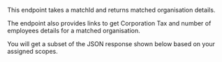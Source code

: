 <p>This endpoint takes a matchId and returns matched organisation details.</p>
<p>The endpoint also provides links to get Corporation Tax and number of employees details for a matched organisation.</p>
<p>You will get a subset of the JSON response shown below based on your assigned scopes.</p>
